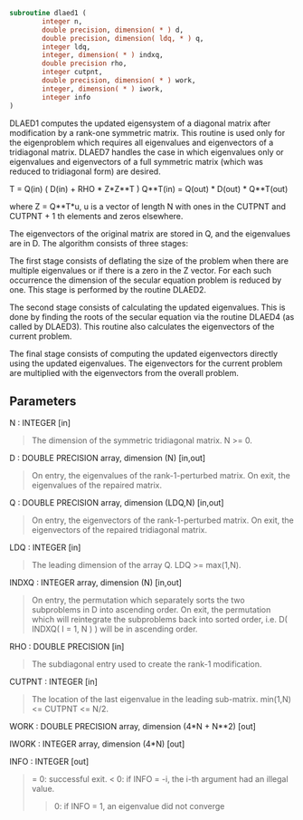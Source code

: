```fortran
subroutine dlaed1 (
        integer n,
        double precision, dimension( * ) d,
        double precision, dimension( ldq, * ) q,
        integer ldq,
        integer, dimension( * ) indxq,
        double precision rho,
        integer cutpnt,
        double precision, dimension( * ) work,
        integer, dimension( * ) iwork,
        integer info
)
```

DLAED1 computes the updated eigensystem of a diagonal
matrix after modification by a rank-one symmetric matrix.  This
routine is used only for the eigenproblem which requires all
eigenvalues and eigenvectors of a tridiagonal matrix.  DLAED7 handles
the case in which eigenvalues only or eigenvalues and eigenvectors
of a full symmetric matrix (which was reduced to tridiagonal form)
are desired.

T = Q(in) ( D(in) + RHO \* Z\*Z\*\*T ) Q\*\*T(in) = Q(out) \* D(out) \* Q\*\*T(out)

where Z = Q\*\*T\*u, u is a vector of length N with ones in the
CUTPNT and CUTPNT + 1 th elements and zeros elsewhere.

The eigenvectors of the original matrix are stored in Q, and the
eigenvalues are in D.  The algorithm consists of three stages:

The first stage consists of deflating the size of the problem
when there are multiple eigenvalues or if there is a zero in
the Z vector.  For each such occurrence the dimension of the
secular equation problem is reduced by one.  This stage is
performed by the routine DLAED2.

The second stage consists of calculating the updated
eigenvalues. This is done by finding the roots of the secular
equation via the routine DLAED4 (as called by DLAED3).
This routine also calculates the eigenvectors of the current
problem.

The final stage consists of computing the updated eigenvectors
directly using the updated eigenvalues.  The eigenvectors for
the current problem are multiplied with the eigenvectors from
the overall problem.

## Parameters
N : INTEGER [in]
> The dimension of the symmetric tridiagonal matrix.  N >= 0.

D : DOUBLE PRECISION array, dimension (N) [in,out]
> On entry, the eigenvalues of the rank-1-perturbed matrix.
> On exit, the eigenvalues of the repaired matrix.

Q : DOUBLE PRECISION array, dimension (LDQ,N) [in,out]
> On entry, the eigenvectors of the rank-1-perturbed matrix.
> On exit, the eigenvectors of the repaired tridiagonal matrix.

LDQ : INTEGER [in]
> The leading dimension of the array Q.  LDQ >= max(1,N).

INDXQ : INTEGER array, dimension (N) [in,out]
> On entry, the permutation which separately sorts the two
> subproblems in D into ascending order.
> On exit, the permutation which will reintegrate the
> subproblems back into sorted order,
> i.e. D( INDXQ( I = 1, N ) ) will be in ascending order.

RHO : DOUBLE PRECISION [in]
> The subdiagonal entry used to create the rank-1 modification.

CUTPNT : INTEGER [in]
> The location of the last eigenvalue in the leading sub-matrix.
> min(1,N) <= CUTPNT <= N/2.

WORK : DOUBLE PRECISION array, dimension (4\*N + N\*\*2) [out]

IWORK : INTEGER array, dimension (4\*N) [out]

INFO : INTEGER [out]
> = 0:  successful exit.
> < 0:  if INFO = -i, the i-th argument had an illegal value.
> > 0:  if INFO = 1, an eigenvalue did not converge
